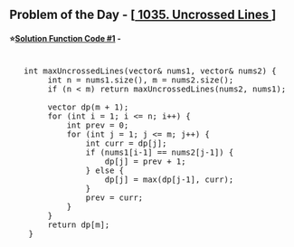 ## Problem of the Day - [<a href="https://leetcode.com/problems/uncrossed-lines/"> 1035. Uncrossed Lines </a>]


#### ⭐<ins>Solution Function Code #1</ins> -
<pre>

   int maxUncrossedLines(vector<int>& nums1, vector<int>& nums2) {
        int n = nums1.size(), m = nums2.size();
        if (n < m) return maxUncrossedLines(nums2, nums1);

        vector<int> dp(m + 1);
        for (int i = 1; i <= n; i++) {
            int prev = 0;
            for (int j = 1; j <= m; j++) {
                int curr = dp[j];
                if (nums1[i-1] == nums2[j-1]) {
                    dp[j] = prev + 1;
                } else {
                    dp[j] = max(dp[j-1], curr);
                }
                prev = curr;
            }
        }
        return dp[m];
    }
</pre>
